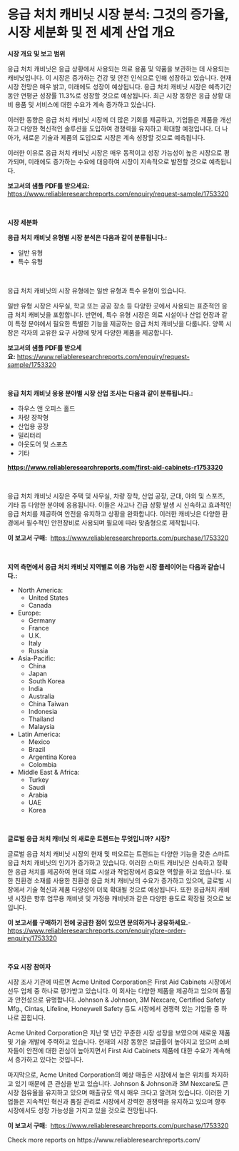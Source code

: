 <p><h1>응급 처치 캐비닛 시장 분석: 그것의 증가율, 시장 세분화 및 전 세계 산업 개요</h1></p><p><strong>시장 개요 및 보고 범위</strong></p>
<p><p>응급 처치 캐비닛은 응급 상황에서 사용되는 의료 용품 및 약품을 보관하는 데 사용되는 캐비닛입니다. 이 시장은 증가하는 건강 및 안전 인식으로 인해 성장하고 있습니다. 현재 시장 전망은 매우 밝고, 미래에도 성장이 예상됩니다. 응급 처치 캐비닛 시장은 예측기간 동안 연평균 성장률 11.3%로 성장할 것으로 예상됩니다. 최근 시장 동향은 응급 상황 대비 용품 및 서비스에 대한 수요가 계속 증가하고 있습니다.</p><p>이러한 동향은 응급 처치 캐비닛 시장에 더 많은 기회를 제공하고, 기업들은 제품을 개선하고 다양한 혁신적인 솔루션을 도입하여 경쟁력을 유지하고 확대할 예정입니다. 더 나아가, 새로운 기술과 제품의 도입으로 시장은 계속 성장할 것으로 예측됩니다.</p><p>이러한 이유로 응급 처치 캐비닛 시장은 매우 동적이고 성장 가능성이 높은 시장으로 평가되며, 미래에도 증가하는 수요에 대응하여 시장이 지속적으로 발전할 것으로 예측됩니다.</p></p>
<p><strong>보고서의 샘플 PDF를 받으세요:</strong> <a href="https://www.reliableresearchreports.com/enquiry/request-sample/1753320">https://www.reliableresearchreports.com/enquiry/request-sample/1753320</a></p>
<p>&nbsp;</p>
<p><strong>시장 세분화</strong></p>
<p><strong>응급 처치 캐비닛 유형별 시장 분석은 다음과 같이 분류됩니다.:</strong></p>
<p><ul><li>일반 유형</li><li>특수 유형</li></ul></p>
<p>&nbsp;</p>
<p><p>응급 처치 캐비닛의 시장 유형에는 일반 유형과 특수 유형이 있습니다. </p><p>일반 유형 시장은 사무실, 학교 또는 공공 장소 등 다양한 곳에서 사용되는 표준적인 응급 처치 캐비닛을 포함합니다. 반면에, 특수 유형 시장은 의료 시설이나 산업 현장과 같이 특정 분야에서 필요한 특별한 기능을 제공하는 응급 처치 캐비닛을 다룹니다. 양쪽 시장은 각자의 고유한 요구 사항에 맞게 다양한 제품을 제공합니다.</p></p>
<p><strong>보고서의 샘플 PDF를 받으세요:</strong>&nbsp;<a href="https://www.reliableresearchreports.com/enquiry/request-sample/1753320">https://www.reliableresearchreports.com/enquiry/request-sample/1753320</a></p>
<p>&nbsp;</p>
<p><strong> 응급 처치 캐비닛 응용 분야별 시장 산업 조사는 다음과 같이 분류됩니다.:</strong></p>
<p><ul><li>하우스 앤 오피스 홀드</li><li>차량 장착형</li><li>산업용 공장</li><li>밀리터리</li><li>아웃도어 및 스포츠</li><li>기타</li></ul></p>
<p><strong><a href="https://www.reliableresearchreports.com/first-aid-cabinets-r1753320">https://www.reliableresearchreports.com/first-aid-cabinets-r1753320</a></strong></p>
<p>&nbsp;</p>
<p><p>응급 처치 캐비닛 시장은 주택 및 사무실, 차량 장착, 산업 공장, 군대, 야외 및 스포츠, 기타 등 다양한 분야에 응용됩니다. 이들은 사고나 긴급 상황 발생 시 신속하고 효과적인 응급 처치를 제공하여 안전을 유지하고 상황을 완화합니다. 이러한 캐비닛은 다양한 환경에서 필수적인 안전장비로 사용되며 필요에 따라 맞춤형으로 제작됩니다.</p></p>
<p><strong>이 보고서 구매:</strong>&nbsp; <a href="https://www.reliableresearchreports.com/purchase/1753320">https://www.reliableresearchreports.com/purchase/1753320</a></p>
<p>&nbsp;</p>
<p><strong>지역 측면에서 응급 처치 캐비닛 지역별로 이용 가능한 시장 플레이어는 다음과 같습니다.:</strong></p>
<p><ul>
    <li>
        North America:
        <ul>
            <li>United States</li>
            <li>Canada</li>
        </ul>
    </li>
    <li>
        Europe:
        <ul>
            <li>Germany</li>
            <li>France</li>
            <li>U.K.</li>
            <li>Italy</li>
            <li>Russia</li>
        </ul>
    </li>
    <li>
        Asia-Pacific:
        <ul>
            <li>China</li>
            <li>Japan</li>
            <li>South Korea</li>
            <li>India</li>
            <li>Australia</li>
            <li>China Taiwan</li>
            <li>Indonesia</li>
            <li>Thailand</li>
            <li>Malaysia</li>
        </ul>
    </li>
    <li>
        Latin America:
        <ul>
            <li>Mexico</li>
            <li>Brazil</li>
            <li>Argentina Korea</li>
            <li>Colombia</li>
        </ul>
    </li>
    <li>
        Middle East & Africa:
        <ul>
            <li>Turkey</li>
            <li>Saudi</li>
            <li>Arabia</li>
            <li>UAE</li>
            <li>Korea</li>
        </ul>
    </li>
    </ul></p>
<p>&nbsp;</p>
<p><strong>글로벌 응급 처치 캐비닛 의 새로운 트렌드는 무엇입니까? 시장?</strong></p>
<p><p>글로벌 응급 처치 캐비닛 시장의 현재 및 떠오르는 트렌드는 다양한 기능을 갖춘 스마트 응급 처치 캐비닛의 인기가 증가하고 있습니다. 이러한 스마트 캐비닛은 신속하고 정확한 응급 처치를 제공하여 현대 의료 시설과 작업장에서 중요한 역할을 하고 있습니다. 또한 친환경 소재를 사용한 친환경 응급 처치 캐비닛의 수요가 증가하고 있으며, 글로벌 시장에서 기술 혁신과 제품 다양성이 더욱 확대될 것으로 예상됩니다. 또한 응급처치 캐비넷 시장은 향후 업무용 캐비넷 및 가정용 캐비넷과 같은 다양한 용도로 확장될 것으로 보입니다.</p></p>
<p><strong>이 보고서를 구매하기 전에 궁금한 점이 있으면 문의하거나 공유하세요.</strong>- <a href="https://www.reliableresearchreports.com/enquiry/pre-order-enquiry/1753320">https://www.reliableresearchreports.com/enquiry/pre-order-enquiry/1753320</a></p>
<p>&nbsp;</p>
<p><strong>주요 시장 참여자</strong></p>
<p><p>시장 조사 기관에 따르면 Acme United Corporation은 First Aid Cabinets 시장에서 선두 업체 중 하나로 평가받고 있습니다. 이 회사는 다양한 제품을 제공하고 있으며 품질과 안전성으로 유명합니다. Johnson & Johnson, 3M Nexcare, Certified Safety Mfg., Cintas, Lifeline, Honeywell Safety 등도 시장에서 경쟁력 있는 기업들 중 하나로 꼽힙니다.</p><p>Acme United Corporation은 지난 몇 년간 꾸준한 시장 성장을 보였으며 새로운 제품 및 기술 개발에 주력하고 있습니다. 현재의 시장 동향은 보급률이 높아지고 있으며 소비자들이 안전에 대한 관심이 높아지면서 First Aid Cabinets 제품에 대한 수요가 계속해서 증가하고 있다는 것입니다.</p><p>마지막으로, Acme United Corporation의 예상 매출은 시장에서 높은 위치를 차지하고 있기 때문에 큰 관심을 받고 있습니다. Johnson & Johnson과 3M Nexcare도 큰 시장 점유율을 유지하고 있으며 매출규모 역시 매우 크다고 알려져 있습니다. 이러한 기업들은 지속적인 혁신과 품질 관리로 시장에서 강력한 경쟁력을 유지하고 있으며 향후 시장에서도 성장 가능성을 가지고 있을 것으로 전망됩니다.</p></p>
<p><strong>이 보고서 구매:</strong>&nbsp;&nbsp;<a href="https://www.reliableresearchreports.com/purchase/1753320">https://www.reliableresearchreports.com/purchase/1753320</a></p>
<p>Check more reports on https://www.reliableresearchreports.com/</p>